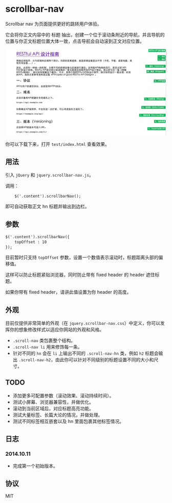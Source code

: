 scrollbar-nav
=============

Scrollbar nav 为页面提供更好的跳转用户体验。

它会将你正文内容中的 标题 抽出，创建一个位于滚动条附近的导航，并且导航的位置与你正文标题位置大体一致，点击导航会自动滚到正文对应位置。

![scrollbar-nav](./img/scrollbar-nav.png)

你可以下载下来，打开 `test/index.html` 查看效果。

## 用法

引入 `jQuery` 和 `jquery.scrollbar-nav.js`。

调用：

```
    $('.content').scrollbarNav();

```
即可自动获取正文 hn 标题并输出到边栏。

## 参数

```
$('.content').scrollbarNav({
	topOffset : 10
});
```
目前暂时只支持 `topOffset` 参数，设置一个数值表示滚动时，标题距离头部的偏移值。

这样可以防止标题紧贴浏览器，同时防止带有 fixed header 的 header 遮住标题。

如果你带有 fixed header，请讲此值设置为你 header 的高度。

## 外观

目前仅提供非常简单的外观（在 `jquery.scrollbar-nav.css`）中定义，你可以发挥你的想象修改样式以适应你网站的外观和风格。

* `.scroll-nav` 类包裹整个结构。
* `.scroll-nav li` 用来修饰每一条。
* 针对不同的 `hn` 会在 `li` 上输出不同的 `.scroll-nav-hn` 类，例如 `h2` 标题会输出 `.scroll-nav-h2`，由此你可以针对不同级别的标题设置不同的大小和尺寸。

## TODO

* 添加更多可配置参数（滚动效果、滚动持续时间）。
* 测试小屏幕、浏览器兼容性，并做优化。
* 滚动到当前区域后，对应标题高亮功能。
* 测试大量标签、长篇大论的情况，并做处理。
* 测试不同标签相互嵌套以及 hn 里面包裹其他标签情况。

## 日志

### 2014.10.11 

* 完成第一个初始版本。

## 协议

MIT
